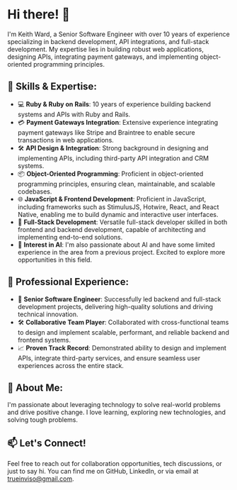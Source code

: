 <!--
**trueinviso/trueinviso** is a ✨ _special_ ✨ repository because its `README.md` (this file) appears on your GitHub profile.

Here are some ideas to get you started:

- 🔭 I’m currently working on ...
- 🌱 I’m currently learning ...
- 👯 I’m looking to collaborate on ...
- 🤔 I’m looking for help with ...
- 💬 Ask me about ...
- 📫 How to reach me: ...
- 😄 Pronouns: ...
- ⚡ Fun fact: ...
-->

# Hi there! 👋

I'm Keith Ward, a Senior Software Engineer with over 10 years of experience specializing in backend development, API integrations, and full-stack development. My expertise lies in building robust web applications, designing APIs, integrating payment gateways, and implementing object-oriented programming principles.

## 🔧 Skills & Expertise:
- 💻 **Ruby & Ruby on Rails**: 10 years of experience building backend systems and APIs with Ruby and Rails.
- 💳 **Payment Gateways Integration**: Extensive experience integrating payment gateways like Stripe and Braintree to enable secure transactions in web applications.
- 🛠️ **API Design & Integration**: Strong background in designing and implementing APIs, including third-party API integration and CRM systems.
- 📦 **Object-Oriented Programming**: Proficient in object-oriented programming principles, ensuring clean, maintainable, and scalable codebases.
- 🌐 **JavaScript & Frontend Development**: Proficient in JavaScript, including frameworks such as StimulusJS, Hotwire, React, and React Native, enabling me to build dynamic and interactive user interfaces.
- 🚀 **Full-Stack Development**: Versatile full-stack developer skilled in both frontend and backend development, capable of architecting and implementing end-to-end solutions.
- 🤖 **Interest in AI**: I'm also passionate about AI and have some limited experience in the area from a previous project. Excited to explore more opportunities in this field.

## 💼 Professional Experience:
- 💼 **Senior Software Engineer**: Successfully led backend and full-stack development projects, delivering high-quality solutions and driving technical innovation.
- 🛠️ **Collaborative Team Player**: Collaborated with cross-functional teams to design and implement scalable, performant, and reliable backend and frontend systems.
- 📈 **Proven Track Record**: Demonstrated ability to design and implement APIs, integrate third-party services, and ensure seamless user experiences across the entire stack.

## 🌱 About Me:
I'm passionate about leveraging technology to solve real-world problems and drive positive change. I love learning, exploring new technologies, and solving tough problems.

## 📫 Let's Connect!
Feel free to reach out for collaboration opportunities, tech discussions, or just to say hi. You can find me on GitHub, LinkedIn, or via email at trueinviso@gmail.com.


